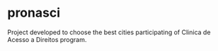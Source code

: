# pronasci
Project developed to choose the best cities participating of Clinica de Acesso a Direitos program.

